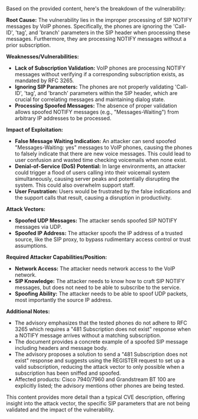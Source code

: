 Based on the provided content, here's the breakdown of the vulnerability:

**Root Cause:**
The vulnerability lies in the improper processing of SIP NOTIFY messages by VoIP phones. Specifically, the phones are ignoring the 'Call-ID', 'tag', and 'branch' parameters in the SIP header when processing these messages. Furthermore, they are processing NOTIFY messages without a prior subscription.

**Weaknesses/Vulnerabilities:**
*   **Lack of Subscription Validation:** VoIP phones are processing NOTIFY messages without verifying if a corresponding subscription exists, as mandated by RFC 3265.
*   **Ignoring SIP Parameters:** The phones are not properly validating 'Call-ID', 'tag', and 'branch' parameters within the SIP header, which are crucial for correlating messages and maintaining dialog state.
*   **Processing Spoofed Messages:** The absence of proper validation allows spoofed NOTIFY messages (e.g., "Messages-Waiting") from arbitrary IP addresses to be processed.

**Impact of Exploitation:**
*   **False Message Waiting Indication:** An attacker can send spoofed "Messages-Waiting: yes" messages to VoIP phones, causing the phones to falsely indicate that there are new voice messages. This could lead to user confusion and wasted time checking voicemails when none exist.
*   **Denial-of-Service (DoS) Potential:** In large environments, an attacker could trigger a flood of users calling into their voicemail system simultaneously, causing server peaks and potentially disrupting the system. This could also overwhelm support staff.
*   **User Frustration:** Users would be frustrated by the false indications and the support calls that result, causing a disruption in productivity.

**Attack Vectors:**
*   **Spoofed UDP Messages:** The attacker sends spoofed SIP NOTIFY messages via UDP.
*   **Spoofed IP Address:** The attacker spoofs the IP address of a trusted source, like the SIP proxy, to bypass rudimentary access control or trust assumptions.

**Required Attacker Capabilities/Position:**
*   **Network Access:** The attacker needs network access to the VoIP network.
*   **SIP Knowledge:** The attacker needs to know how to craft SIP NOTIFY messages, but does not need to be able to subscribe to the service.
*   **Spoofing Ability:** The attacker needs to be able to spoof UDP packets, most importantly the source IP address.

**Additional Notes:**
*   The advisory emphasizes that the tested phones do not adhere to RFC 3265 which requires a "481 Subscription does not exist" response when a NOTIFY message arrives without a matching subscription.
*   The document provides a concrete example of a spoofed SIP message including headers and message body.
*   The advisory proposes a solution to send a "481 Subscription does not exist" response and suggests using the REGISTER request to set up a valid subscription, reducing the attack vector to only possible when a subscription has been sniffed and spoofed.
*   Affected products: Cisco 7940/7960 and Grandstream BT 100 are explicitly listed; the advisory mentions other phones are being tested.

This content provides more detail than a typical CVE description, offering insight into the attack vector, the specific SIP parameters that are not being validated and the impact of the vulnerability.